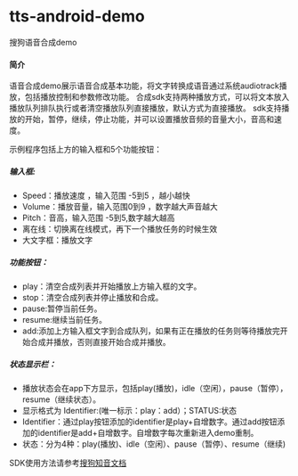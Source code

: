 # tts-android-demo
搜狗语音合成demo

#### 简介	
语音合成demo展示语音合成基本功能，将文字转换成语音通过系统audiotrack播放，包括播放控制和参数修改功能。
合成sdk支持两种播放方式，可以将文本放入播放队列排队执行或者清空播放队列直接播放，默认方式为直接播放。
sdk支持播放的开始，暂停，继续，停止功能，并可以设置播放音频的音量大小，音高和速度。
	
示例程序包括上方的输入框和5个功能按钮：

##### 输入框:

* Speed：播放速度 ，输入范围 -5到5 ，越小越快
* Volume：播放音量，输入范围0到9 ，数字越大声音越大
* Pitch：音高，输入范围 -5到5,数字越大越高
* 离在线：切换离在线模式，再下一个播放任务的时候生效
* 大文字框：播放文字

##### 功能按钮：

* play：清空合成列表并开始播放上方输入框的文字。
* stop：清空合成列表并停止播放和合成。
* pause:暂停当前任务。
* resume:继续当前任务。
* add:添加上方输入框文字到合成队列，如果有正在播放的任务则等待播放完开始合成并播放，否则直接开始合成并播放。

##### 状态显示栏：
* 播放状态会在app下方显示，包括play(播放)，idle（空闲），pause（暂停），resume（继续状态）。
* 显示格式为 Identifier:(唯一标示：play：add）；STATUS:状态
* Identifier：通过play按钮添加的identifier是play+自增数字。通过add按钮添加的identifier是add+自增数字。自增数字每次重新进入demo重制。
* 状态：分为4种：play(播放)、idle（空闲）、pause（暂停）、resume（继续)
		
SDK使用方法请参考[搜狗知音文档](https://docs.speech.sogou.com/docs/tts/sdk)
